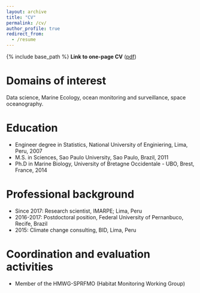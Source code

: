 ```yaml
---
layout: archive
title: "CV"
permalink: /cv/
author_profile: true
redirect_from:
  - /resume
---
```


{% include base_path %}
**Link to one-page CV** (<a href="https://danielgrados.github.io/files/c_DanielGrados.pdf">pdf</a>)

Domains of interest
======
Data science, Marine Ecology, ocean monitoring and surveillance, space oceanography.

Education
======
* Engineer degree in Statistics, National University of Enginiering, Lima, Peru, 2007
* M.S. in Sciences, Sao Paulo University, Sao Paulo, Brazil, 2011
* Ph.D in Marine Biology, University of Bretagne Occidentale - UBO, Brest, France, 2014

Professional background
======
* Since 2017: Research scientist, IMARPE; Lima, Peru
* 2016-2017: Postdoctoral position, Federal University of Pernanbuco, Recife, Brazil 
* 2015: Climate change consulting, BID, Lima, Peru

Coordination and evaluation activities
======
*	Member of the HMWG-SPRFMO (Habitat Monitoring Working Group)


<!--- Publications
======
  <ul>{% for post in site.publications %}
    {% include archive-single-cv.html %}
  {% endfor %}</ul>
  
Talks
======
  <ul>{% for post in site.talks %}
    {% include archive-single-talk-cv.html %}
  {% endfor %}</ul>
  
Teaching
======
  <ul>{% for post in site.teaching %}
    {% include archive-single-cv.html %}
  {% endfor %}</ul>
  --> 
